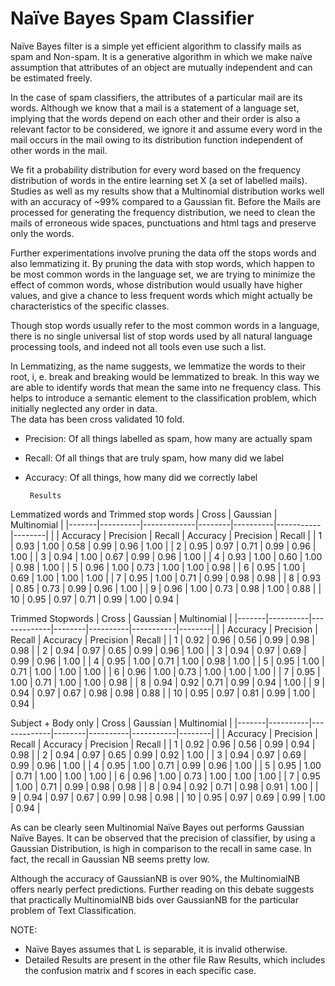 Naïve Bayes Spam Classifier
===========================
Naïve Bayes filter is a simple yet efficient algorithm to classify mails as spam and Non-spam.
It is a generative algorithm in which we make naïve assumption that attributes of an object are mutually independent and can be estimated freely.

In the case of spam classifiers, the attributes of a particular mail are its words. Although we know that a mail is a statement of a language set, implying that the words depend on each other and their order is also a relevant factor to be considered, we ignore it and assume every word in the mail occurs in the mail owing to its distribution function independent of other words in the mail.

We fit a probability distribution for every word based on the frequency distribution of words in the entire learning set Χ (a set of labelled mails). Studies as well as my results show that a Multinomial distribution works well with an accuracy of ~99% compared to a Gaussian fit.
Before the Mails are processed for generating the frequency distribution, we need to clean the mails of erroneous wide spaces, punctuations and html tags and preserve only the words.  

Further experimentations involve pruning the data off the stops words and also lemmatizing it.
By pruning the data with stop words, which happen to be most common words in the language set, we are trying to minimize the effect of common words, whose distribution would usually have higher values, and give a chance to less frequent words which might actually be characteristics of the specific classes.

Though stop words usually refer to the most common words in a language, there is no single universal list of stop words used by all natural language processing tools, and indeed not all tools even use such a list.

In Lemmatizing, as the name suggests, we lemmatize the words to their root, i, e. break and breaking would be lemmatized to break. In this way we are able to identify words that mean the same into ne frequency class. This helps to introduce a semantic element to the classification problem, which initially neglected any order in data.  
The data has been cross validated 10 fold.

 + Precision:   Of all things labelled as spam, how many are actually spam

 + Recall:    Of all things that are truly spam, how many did we label

 + Accuracy:  Of all things, how many did we correctly label


        Results

Lemmatized words and Trimmed stop words
| Cross |           Gaussian              |           Multinomial         |
|-------|----------|-------------|--------|----------|-----------|--------|
|       | Accuracy | Precision   | Recall | Accuracy | Precision | Recall |
| 1     | 0.93     | 1.00        | 0.58   | 0.99     | 0.96      | 1.00   |
| 2     | 0.95     | 0.97        | 0.71   | 0.99     | 0.96      | 1.00   |
| 3     | 0.94     | 1.00        | 0.67   | 0.99     | 0.96      | 1.00   |
| 4     | 0.93     | 1.00        | 0.60   | 1.00     | 0.98      | 1.00   |
| 5     | 0.96     | 1.00        | 0.73   | 1.00     | 1.00      | 0.98   |
| 6     | 0.95     | 1.00        | 0.69   | 1.00     | 1.00      | 1.00   |
| 7     | 0.95     | 1.00        | 0.71   | 0.99     | 0.98      | 0.98   |
| 8     | 0.93     | 0.85        | 0.73   | 0.99     | 0.96      | 1.00   |
| 9     | 0.96     | 1.00        | 0.73   | 0.98     | 1.00      | 0.88   |
| 10    | 0.95     | 0.97        | 0.71   | 0.99     | 1.00      | 0.94   |


Trimmed Stopwords
| Cross |           Gaussian              |           Multinomial         |
|-------|----------|-------------|--------|----------|-----------|--------|
|       | Accuracy | Precision   | Recall | Accuracy | Precision | Recall |
| 1     | 0.92     | 0.96        | 0.56   | 0.99     | 0.98      | 0.98   |
| 2     | 0.94     | 0.97        | 0.65   | 0.99     | 0.96      | 1.00   |
| 3     | 0.94     | 0.97        | 0.69   | 0.99     | 0.96      | 1.00   |
| 4     | 0.95     | 1.00        | 0.71   | 1.00     | 0.98      | 1.00   |
| 5     | 0.95     | 1.00        | 0.71   | 1.00     | 1.00      | 1.00   |
| 6     | 0.96     | 1.00        | 0.73   | 1.00     | 1.00      | 1.00   |
| 7     | 0.95     | 1.00        | 0.71   | 1.00     | 1.00      | 0.98   |
| 8     | 0.94     | 0.92        | 0.71   | 0.99     | 0.94      | 1.00   |
| 9     | 0.94     | 0.97        | 0.67   | 0.98     | 0.98      | 0.88   |
| 10    | 0.95     | 0.97        | 0.81   | 0.99     | 1.00      | 0.94   |

Subject + Body only
| Cross |           Gaussian              |           Multinomial         |
|-------|----------|-------------|--------|----------|-----------|--------|
|       | Accuracy | Precision   | Recall | Accuracy | Precision | Recall |
| 1     | 0.92     | 0.96        | 0.56   | 0.99     | 0.94      | 0.98   |
| 2     | 0.94     | 0.97        | 0.65   | 0.99     | 0.92      | 1.00   |
| 3     | 0.94     | 0.97        | 0.69   | 0.99     | 0.96      | 1.00   |
| 4     | 0.95     | 1.00        | 0.71   | 0.99     | 0.96      | 1.00   |
| 5     | 0.95     | 1.00        | 0.71   | 1.00     | 1.00      | 1.00   |
| 6     | 0.96     | 1.00        | 0.73   | 1.00     | 1.00      | 1.00   |
| 7     | 0.95     | 1.00        | 0.71   | 0.99     | 0.98      | 0.98   |
| 8     | 0.94     | 0.92        | 0.71   | 0.98     | 0.91      | 1.00   |
| 9     | 0.94     | 0.97        | 0.67   | 0.99     | 0.98      | 0.98   |
| 10    | 0.95     | 0.97        | 0.69   | 0.99     | 1.00      | 0.94   |


As can be clearly seen Multinomial Naïve Bayes out performs Gaussian Naïve Bayes.
It can be observed that the precision of classifier, by using a Gaussian Distribution, is high in comparison to the recall in same case. In fact, the recall in Gaussian NB seems pretty low.

Although the accuracy of GaussianNB is over 90%, the MultinomialNB offers nearly perfect predictions. Further reading on this debate suggests that practically MultinomialNB bids over GaussianNB for the particular problem of Text Classification.


NOTE:

 + Naïve Bayes assumes that L is separable, it is invalid otherwise.
 + Detailed Results are present in the other file Raw Results, which includes the confusion matrix and f scores in each specific case.
